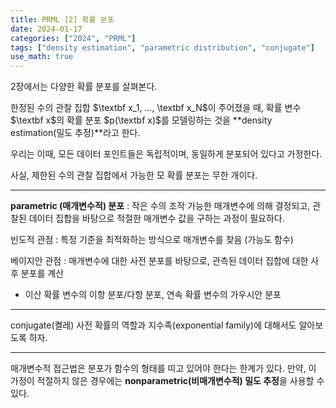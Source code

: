 ```yaml
---
title: PRML [2] 확률 분포
date: 2024-01-17
categories: ["2024", "PRML"]
tags: ["density estimation", "parametric distribution", "conjugate"]
use_math: true
---
```


2장에서는 다양한 확률 분포를 살펴본다.

한정된 수의 관찰 집합 $\textbf x_1, …, \textbf x_N$이 주어졌을 때, 확률 변수 $\textbf x$의 확률 분포 $p(\textbf x)$를 모델링하는 것을 **density estimation(밀도 추정)**라고 한다. 

우리는 이때, 모든 데이터 포인트들은 독립적이며, 동일하게 분포되어 있다고 가정한다. 

사실, 제한된 수의 관찰 집합에서 가능한 모 확률 분포는 무한 개이다.

-----

**parametric (매개변수적) 분포** : 작은 수의 조작 가능한 매개변수에 의해 결정되고, 관찰된 데이터 집합을 바탕으로 적절한 매개변수 값을 구하는 과정이 필요하다.


빈도적 관점 : 특정 기준을 최적화하는 방식으로 매개변수를 찾음 (가능도 함수)

베이지안 관점 : 매개변수에 대한 사전 분포를 바탕으로, 관측된 데이터 집합에 대한 사후 분포를 계산
- 이산 확률 변수의 이항 분포/다항 분포, 연속 확률 변수의 가우시안 분포

-----

conjugate(켤레) 사전 확률의 역할과 지수족(exponential family)에 대해서도 알아보도록 하자.

-----

매개변수적 접근법은 분포가 함수의 형태를 띠고 있어야 한다는 한계가 있다. 만약, 이 가정이 적절하지 않은 경우에는 **nonparametric(비매개변수적) 밀도 추정**을 사용할 수 있다.